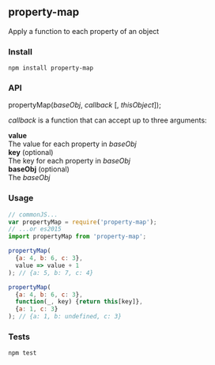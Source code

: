 ## property-map

Apply a function to each property of an object

### Install

```
npm install property-map
```

### API

propertyMap(_baseObj_, _callback_ [, _thisObject_]);

_callback_ is a function that can accept up to three arguments:

**value**  
The value for each property in _baseObj_  
**key** (optional)  
The key for each property in _baseObj_  
**baseObj** (optional)  
The _baseObj_  

### Usage

```js
// commonJS...
var propertyMap = require('property-map');
// ...or es2015
import propertyMap from 'property-map';

propertyMap(
  {a: 4, b: 6, c: 3},
  value => value + 1
); // {a: 5, b: 7, c: 4}

propertyMap(
  {a: 4, b: 6, c: 3},
  function(_, key) {return this[key]},
  {a: 1, c: 3}
); // {a: 1, b: undefined, c: 3}
```

### Tests

```
npm test
```
